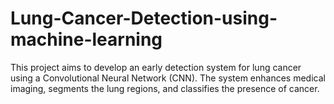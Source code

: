 # Lung-Cancer-Detection-using-machine-learning
This project aims to develop an early detection system for lung cancer using a Convolutional Neural Network (CNN). The system enhances medical imaging, segments the lung regions, and classifies the presence of cancer.
